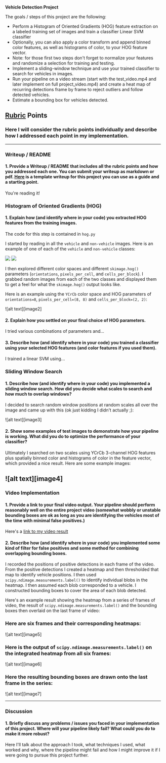 **Vehicle Detection Project**

The goals / steps of this project are the following:

* Perform a Histogram of Oriented Gradients (HOG) feature extraction on a labeled training set of images and train a classifier Linear SVM classifier
* Optionally, you can also apply a color transform and append binned color features, as well as histograms of color, to your HOG feature vector. 
* Note: for those first two steps don't forget to normalize your features and randomize a selection for training and testing.
* Implement a sliding-window technique and use your trained classifier to search for vehicles in images.
* Run your pipeline on a video stream (start with the test_video.mp4 and later implement on full project_video.mp4) and create a heat map of recurring detections frame by frame to reject outliers and follow detected vehicles.
* Estimate a bounding box for vehicles detected.

[//]: # (Image References)
[car]: ./output_images/car.png
[car_yuv]: ./output_images/car_yuv.png
[car_hog_ch1]: ./output_images/car_hog_ch1.png
[car_hog_ch2]: ./output_images/car_hog_ch2.png
[car_hog_ch3]: ./output_images/car_hog_ch3.png
[noncar]: ./output_images/noncar.png
[noncar_yuv]: ./output_images/noncar_yuv.png
[noncar_hog_ch1]: ./output_images/noncar_hog_ch1.png
[noncar_hog_ch2]: ./output_images/noncar_hog_ch2.png
[noncar_hog_ch3]: ./output_images/noncar_hog_ch3.png
[detections1]: ./output_images/test1_detections.png
[detections2]: ./output_images/test2_detections.png
[detections3]: ./output_images/test3_detections.png
[detections4]: ./output_images/test4_detections.png
[detections5]: ./output_images/test5_detections.png
[detections6]: ./output_images/test6_detections.png

[heat_map1]: ./output_images/test1_heat_map_test.png
[heat_map2]: ./output_images/test2_heat_map_test.png
[heat_map3]: ./output_images/test3_heat_map_test.png
[heat_map4]: ./output_images/test4_heat_map_test.png
[heat_map5]: ./output_images/test5_heat_map_test.png
[heat_map6]: ./output_images/test6_heat_map_test.png

[slide1]: ./output_images/test1_sliding_window_test.png
[slide2]: ./output_images/test2_sliding_window_test.png
[slide3]: ./output_images/test3_sliding_window_test.png
[slide4]: ./output_images/test4_sliding_window_test.png
[slide5]: ./output_images/test5_sliding_window_test.png
[slide6]: ./output_images/test6_sliding_window_test.png


## [Rubric](https://review.udacity.com/#!/rubrics/513/view) Points
### Here I will consider the rubric points individually and describe how I addressed each point in my implementation.  

---
### Writeup / README

#### 1. Provide a Writeup / README that includes all the rubric points and how you addressed each one.  You can submit your writeup as markdown or pdf.  [Here](https://github.com/udacity/CarND-Vehicle-Detection/blob/master/writeup_template.md) is a template writeup for this project you can use as a guide and a starting point.  

You're reading it!

### Histogram of Oriented Gradients (HOG)

#### 1. Explain how (and identify where in your code) you extracted HOG features from the training images.

The code for this step is contained in `hog.py`

I started by reading in all the `vehicle` and `non-vehicle` images.  Here is an example of one of each of the `vehicle` and `non-vehicle` classes:

![][car] ![][noncar]

I then explored different color spaces and different `skimage.hog()` parameters (`orientations`, `pixels_per_cell`, and `cells_per_block`).  I grabbed random images from each of the two classes and displayed them to get a feel for what the `skimage.hog()` output looks like.

Here is an example using the `YCrCb` color space and HOG parameters of `orientations=8`, `pixels_per_cell=(8, 8)` and `cells_per_block=(2, 2)`:


![alt text][image2]

#### 2. Explain how you settled on your final choice of HOG parameters.

I tried various combinations of parameters and...

#### 3. Describe how (and identify where in your code) you trained a classifier using your selected HOG features (and color features if you used them).

I trained a linear SVM using...

### Sliding Window Search

#### 1. Describe how (and identify where in your code) you implemented a sliding window search.  How did you decide what scales to search and how much to overlap windows?

I decided to search random window positions at random scales all over the image and came up with this (ok just kidding I didn't actually ;):

![alt text][image3]

#### 2. Show some examples of test images to demonstrate how your pipeline is working.  What did you do to optimize the performance of your classifier?

Ultimately I searched on two scales using YCrCb 3-channel HOG features plus spatially binned color and histograms of color in the feature vector, which provided a nice result.  Here are some example images:

![alt text][image4]
---

### Video Implementation

#### 1. Provide a link to your final video output.  Your pipeline should perform reasonably well on the entire project video (somewhat wobbly or unstable bounding boxes are ok as long as you are identifying the vehicles most of the time with minimal false positives.)
Here's a [link to my video result](./project_video.mp4)


#### 2. Describe how (and identify where in your code) you implemented some kind of filter for false positives and some method for combining overlapping bounding boxes.

I recorded the positions of positive detections in each frame of the video.  From the positive detections I created a heatmap and then thresholded that map to identify vehicle positions.  I then used `scipy.ndimage.measurements.label()` to identify individual blobs in the heatmap.  I then assumed each blob corresponded to a vehicle.  I constructed bounding boxes to cover the area of each blob detected.  

Here's an example result showing the heatmap from a series of frames of video, the result of `scipy.ndimage.measurements.label()` and the bounding boxes then overlaid on the last frame of video:

### Here are six frames and their corresponding heatmaps:

![alt text][image5]

### Here is the output of `scipy.ndimage.measurements.label()` on the integrated heatmap from all six frames:
![alt text][image6]

### Here the resulting bounding boxes are drawn onto the last frame in the series:
![alt text][image7]



---

### Discussion

#### 1. Briefly discuss any problems / issues you faced in your implementation of this project.  Where will your pipeline likely fail?  What could you do to make it more robust?

Here I'll talk about the approach I took, what techniques I used, what worked and why, where the pipeline might fail and how I might improve it if I were going to pursue this project further.  

